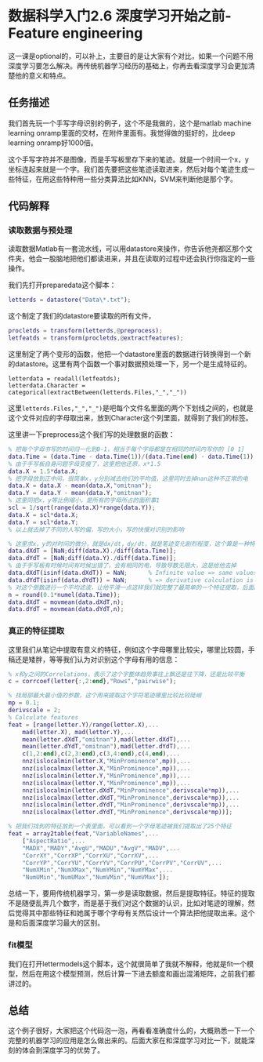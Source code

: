 
<!-- keywords:分类;机器学习;讲义;深度学习;Matlab;Feature engineering; -->
<!-- description:这里讲了什么是深度学习，什么是神经网络。但是在我们开始真正的深度学习之前我们线在处理一个问题，这个问题如果用深度学习很简单就可以解决，但是在那之前，我们先尝试一下如果不用深度学习，我们要怎么搞？这里给他加较少一个新概念：feature engineering -->

# 数据科学入门2.6 深度学习开始之前-Feature engineering

这一课是optional的，可以补上，主要目的是让大家有个对比，如果一个问题不用深度学习要怎么解决。再传统机器学习经历的基础上，你再去看深度学习会更加清楚他的意义和特点。

## 任务描述

我们首先玩一个手写字母识别的例子，这个不是我做的，这个是matlab machine learning onramp里面的交材，在附件里面有。我觉得做的挺好的，比deep learning onramp好1000倍。

这个手写字符并不是图像，而是手写板里存下来的笔迹。就是一个时间一个x，y坐标连起来就是一个字。我们首先要把这些笔迹读取进来，然后对每个笔迹生成一些特征，在用这些特种用一些分类算法比如KNN，SVM来判断他是那个字。

## 代码解释

### 读取数据与预处理

读取数据Matlab有一套流水线，可以用datastore来操作，你告诉他尧都区那个文件夹，他会一股脑地把他们都读进来，并且在读取的过程中还会执行你指定的一些操作。

我们先打开preparedata这个脚本：

```matlab
letterds = datastore("Data\*.txt");
```

这个制定了我们的datastore要读取的所有文件，

```matlab
procletds = transform(letterds,@preprocess);
letfeatds = transform(procletds,@extractfeatures);
```
这里制定了两个变形的函数，他把一个datastore里面的数据进行转换得到一个新的datastore。这里有两个函数一个事对数据预处理一下，另一个是生成特征的。

```
letterdata = readall(letfeatds);
letterdata.Character = categorical(extractBetween(letterds.Files,"_","_"))
```

这里`letterds.Files,"_","_")`是吧每个文件名里面的两个下划线之间的，也就是这个文件对应的字母取出来，放到Character这个列里面，就得到了我们的标签。

这里讲一下preprocess这个我们写的处理数据的函数：

```matlab
% 把每个字母书写的时间归一化到0-1，相当于每个字母都是在相同的时间内写你的 [0 1]
data.Time = (data.Time - data.Time(1))/(data.Time(end) - data.Time(1));
% 由于手写板自身问题字母变瘦了，这里把他还原，x*1.5
data.X = 1.5*data.X;
% 把字母放到正中间，很简单x，y分别减去他们的平均值，这里同时去掉nan这种不正常的电
data.X = data.X - mean(data.X,"omitnan");
data.Y = data.Y - mean(data.Y,"omitnan");
% 这里同把x，y等比例缩小，是所有的字母所占的面积事1
scl = 1/sqrt(range(data.X)*range(data.Y));
data.X = scl*data.X;
data.Y = scl*data.Y;
% 以上就去掉了不同的人写的偏，写的大小，写的快慢对识别的影响

% 这里求x，y的对时间的微分，就是dx/dt，dy/dt，就是笔迹变化剧烈程度，这个算是一种特征提取
data.dXdT = [NaN;diff(data.X)./diff(data.Time)];
data.dYdT = [NaN;diff(data.Y)./diff(data.Time)];
% 由于手写板有时候时间有时候出错了，会有相同的电，导致导数无限大，这是给他去掉
data.dXdT(isinf(data.dXdT)) = NaN;      % Infinite value => same values in data.Time
data.dYdT(isinf(data.dYdT)) = NaN;      % => derivative calculation is meaningless
% 对这个倒数进行一个平均滤波，让他平滑一点这样我们就完整了最简单的一个特征提取，后面的特征提取大多在这个基础上继续提取
n = round(0.1*numel(data.Time));
data.dXdT = movmean(data.dXdT,n);
data.dYdT = movmean(data.dYdT,n);
```

### 真正的特征提取

这里我们从笔记中提取有意义的特征，例如这个字母哪里比较尖，哪里比较圆，手稿还是矮胖，等等我们认为对识别这个字母有用的信息：

```matlab
% x和y之间的Correlations，表示了这个字整体趋势事往上飘还是往下降，还是比较平衡
c = corrcoef(letter{:,2:end},"Rows","pairwise");

% 找局部最大最小值的参数，这个用来提取这个字符笔迹哪里比较比较陡峭
mp = 0.1;
derivscale = 2;
% Calculate features
feat = [range(letter.Y)/range(letter.X),...                             % 这个字符的高宽比
    mad(letter.X), mad(letter.Y),...                                    % 这个字，上下左右片那一边
    mean(letter.dXdT,"omitnan"),mad(letter.dXdT),...                    % 笔迹导数的平均值和中位值，变现了这个字母在不同方向是是比较平缓还是比陡
    mean(letter.dYdT,"omitnan"),mad(letter.dYdT),...                    %   for X' & Y'
    c(1,2:end),c(2,3:end),c(3,4:end),c(4,end),...                       % 之前的相关放到这里来
    nnz(islocalmin(letter.X,"MinProminence",mp)),...                    % 找到x，y的，还有dx，dy的局部最大最小值
    nnz(islocalmax(letter.X,"MinProminence",mp)),...                    %   min/max for X & Y
    nnz(islocalmin(letter.Y,"MinProminence",mp)),...
    nnz(islocalmax(letter.Y,"MinProminence",mp)),...
    nnz(islocalmin(letter.dXdT,"MinProminence",derivscale*mp)),...      % number of local
    nnz(islocalmax(letter.dXdT,"MinProminence",derivscale*mp)),...      %   min/max for X' & Y'
    nnz(islocalmin(letter.dYdT,"MinProminence",derivscale*mp)),...
    nnz(islocalmax(letter.dYdT,"MinProminence",derivscale*mp))];

% 把我们找到的特征放到一个表里面，可以看到一个字母笔迹被我们提取出了25个特征
feat = array2table(feat,"VariableNames",...
    ["AspectRatio",...
    "MADX","MADY","AvgU","MADU","AvgV","MADV",...
    "CorrXY","CorrXP","CorrXU","CorrXV",...
    "CorrYP","CorrYU","CorrYV","CorrPU","CorrPV","CorrUV",...
    "NumXMin","NumXMax","NumYMin","NumYMax",...
    "NumUMin","NumUMax","NumVMin","NumVMax"]);
```

总结一下，要用传统机器学习，第一步是读取数据，然后是提取特征。特征的提取不是随便乱弄几个数字，而是基于我们对这个数据的认识，比如对笔迹的理解，然后觉得其中那些特征和她属于哪个字母有关然后设计一个算法把他提取出来。这个是和后面深度学习最大的区别。

### fit模型

我们在打开lettermodels这个脚本，这个就很简单了我就不解释，他就是fit一个模型，然后在用这个模型预测，然后计算一下进去额度和画出混淆矩阵，之前我们都讲过的。


## 总结

这个例子很好，大家把这个代码泡一泡，再看看准确度什么的，大概熟悉一下一个完整的机器学习的应用是怎么做出来的。后面大家在和深度学习对比一下，就能深刻的体会到深度学习的优势了。
